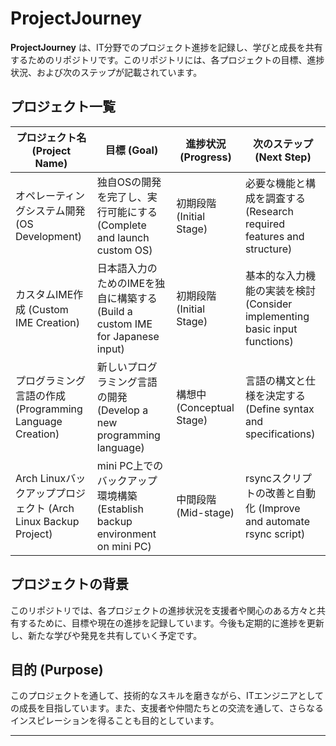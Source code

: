 # ProjectJourney

**ProjectJourney** は、IT分野でのプロジェクト進捗を記録し、学びと成長を共有するためのリポジトリです。このリポジトリには、各プロジェクトの目標、進捗状況、および次のステップが記載されています。

## プロジェクト一覧

| プロジェクト名 (Project Name)             | 目標 (Goal)                                | 進捗状況 (Progress)  | 次のステップ (Next Step)        |
|-------------------------------------------|--------------------------------------------|----------------------|---------------------------------|
| オペレーティングシステム開発 (OS Development) | 独自OSの開発を完了し、実行可能にする (Complete and launch custom OS) | 初期段階 (Initial Stage) | 必要な機能と構成を調査する (Research required features and structure) |
| カスタムIME作成 (Custom IME Creation)     | 日本語入力のためのIMEを独自に構築する (Build a custom IME for Japanese input) | 初期段階 (Initial Stage) | 基本的な入力機能の実装を検討 (Consider implementing basic input functions) |
| プログラミング言語の作成 (Programming Language Creation) | 新しいプログラミング言語の開発 (Develop a new programming language) | 構想中 (Conceptual Stage) | 言語の構文と仕様を決定する (Define syntax and specifications) |
| Arch Linuxバックアッププロジェクト (Arch Linux Backup Project) | mini PC上でのバックアップ環境構築 (Establish backup environment on mini PC) | 中間段階 (Mid-stage) | rsyncスクリプトの改善と自動化 (Improve and automate rsync script) |

## プロジェクトの背景
このリポジトリでは、各プロジェクトの進捗状況を支援者や関心のある方々と共有するために、目標や現在の進捗を記録しています。今後も定期的に進捗を更新し、新たな学びや発見を共有していく予定です。

## 目的 (Purpose)
このプロジェクトを通して、技術的なスキルを磨きながら、ITエンジニアとしての成長を目指しています。また、支援者や仲間たちとの交流を通して、さらなるインスピレーションを得ることも目的としています。

---
